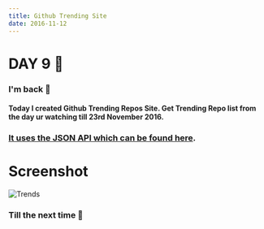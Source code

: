 ```yaml
---
title: Github Trending Site
date: 2016-11-12
---
```


# DAY 9 👾 

### I'm back 💙

#### Today I created Github Trending Repos Site. Get Trending Repo list from the day ur watching till 23rd November 2016. 

### [It uses the JSON API which can be found here](https://github.com/deadcoder0904/github-trending-json-api).

# Screenshot

![Trends](http://imgur.com/U0r2Xfc.png)

### Till the next time 👻 